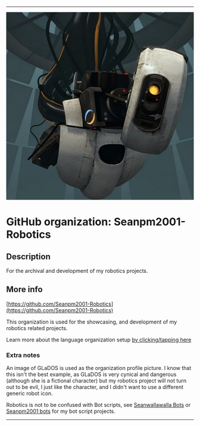 
***

![GLaDOS.jpeg failed to load. The file may be missing or corrupt. Check the file path for errors first.](/AdditionalInfo/1/Seanpm2001-Robotics/GLaDOS.jpeg)

# GitHub organization: Seanpm2001-Robotics

## Description

For the archival and development of my robotics projects.

## More info

[https://github.com/Seanpm2001-Robotics](https://github.com/Seanpm2001-Robotics)

This organization is used for the showcasing, and development of my robotics related projects.

Learn more about the language organization setup [by clicking/tapping here](/AdditionalInfo/LanguageOrgs/README.md)

### Extra notes

An image of GLaDOS is used as the organization profile picture. I know that this isn't the best example, as GLaDOS is very cynical and dangerous (although she is a fictional character) but my robotics project will not turn out to be evil, I just like the character, and I didn't want to use a different generic robot icon.

Robotics is not to be confused with Bot scripts, see [Seanwallawalla Bots](/AdditionalInfo/1/seanwallawalla-bots/) or [Seanpm2001 bots](/AdditionalInfo/1/Seanpm2001-Bots/) for my bot script projects.

***
